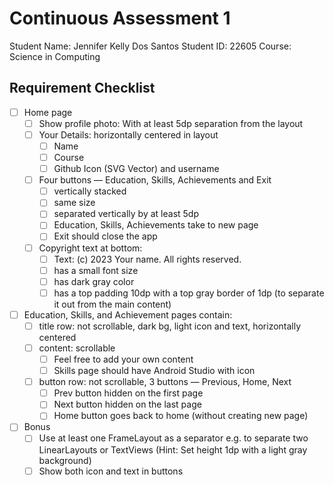 # Continuous Assessment 1

Student Name: Jennifer Kelly Dos Santos
Student ID: 22605
Course: Science in Computing

## Requirement Checklist

- [ ] Home page
    - [ ] Show profile photo: With at least 5dp separation from the layout
    - [ ] Your Details: horizontally centered in layout
        - [ ] Name
        - [ ] Course
        - [ ] Github Icon (SVG Vector) and username
    - [ ] Four buttons — Education, Skills, Achievements and Exit
        - [ ] vertically stacked
        - [ ] same size
        - [ ] separated vertically by at least 5dp
        - [ ] Education, Skills, Achievements take to new page
        - [ ] Exit should close the app
    - [ ] Copyright text at bottom:
        - [ ] Text: (c) 2023 Your name. All rights reserved.
        - [ ] has a small font size
        - [ ] has dark gray color
        - [ ] has a top padding 10dp with a top gray border of 1dp (to separate it out from the main content)
- [ ] Education, Skills, and Achievement pages contain:
    - [ ] title row: not scrollable, dark bg, light icon and text, horizontally centered
    - [ ] content: scrollable
        - [ ] Feel free to add your own content
        - [ ] Skills page should have Android Studio with icon
    - [ ] button row: not scrollable, 3 buttons — Previous, Home, Next
        - [ ] Prev button hidden on the first page
        - [ ] Next button hidden on the last page
        - [ ] Home button goes back to home (without creating new page)
- [ ] Bonus
    - [ ] Use at least one FrameLayout as a separator e.g. to separate two LinearLayouts or TextViews (Hint: Set height 1dp with a light gray background)
    - [ ] Show both icon and text in buttons